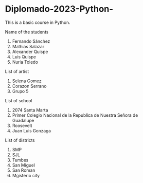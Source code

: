 # Diplomado-2023-Python-
This is a basic course in Python.

Name of the students
1. Fernando Sánchez
2. Mathias Salazar
3. Alexander Quispe
4. Luis Quispe
5. Nuria Toledo

List of artist
1. Selena Gomez
2. Corazon Serrano
3. Grupo 5

List of school
1. 2074 Santa Marta
2. Primer Colegio Nacional de la Republica de Nuestra Señora de Guadalupe
3. Roosevelt
4. Juan Luis Gonzaga

List of districts
1. SMP
2. SJL
3. Tumbes
4. San Miguel
5. San Roman
6. Mgisterio city
